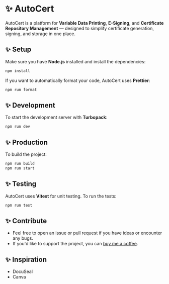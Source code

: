 # ✨ AutoCert

AutoCert is a platform for **Variable Data Printing**, **E-Signing**, and **Certificate Repository Management** — designed to simplify certificate generation, signing, and storage in one place.

## ✨ Setup

Make sure you have **Node.js** installed and install the dependencies:

```bash
npm install
```

If you want to automatically format your code, AutoCert uses **Prettier**:

```bash
npm run format
```

## ✨ Development

To start the development server with **Turbopack**:

```bash
npm run dev
```

<!-- If you prefer using Docker for development:

```bash
docker-compose up
``` -->

## ✨ Production

To build the project:

```bash
npm run build
npm run start
```

<!-- If you prefer using Docker for production:

```bash
docker-compose -f docker-compose.prod.yml up
``` -->

## ✨ Testing

AutoCert uses **Vitest** for unit testing. To run the tests:

```bash
npm run test
```

## ✨ Contribute

- Feel free to open an issue or pull request if you have ideas or encounter any bugs.
- If you'd like to support the project, you can [buy me a coffee](https://www.buymeacoffee.com/seakmeng).

## ✨ Inspiration

- DocuSeal
- Canva
